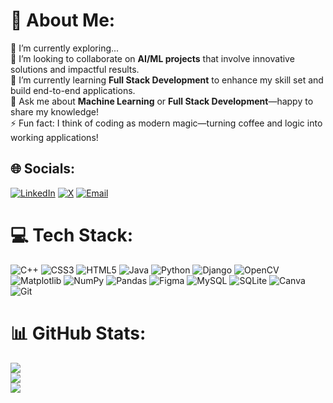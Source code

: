 # 💫 About Me:
🔭 I’m currently exploring...  
👯 I’m looking to collaborate on **AI/ML projects** that involve innovative solutions and impactful results.  
🌱 I’m currently learning **Full Stack Development** to enhance my skill set and build end-to-end applications.  
💬 Ask me about **Machine Learning** or **Full Stack Development**—happy to share my knowledge!  
⚡ Fun fact: I think of coding as modern magic—turning coffee and logic into working applications!  

## 🌐 Socials:
[![LinkedIn](https://img.shields.io/badge/LinkedIn-%230077B5.svg?logo=linkedin&logoColor=white)](https://www.linkedin.com/in/anshuraj20/) 
[![X](https://img.shields.io/badge/X-black.svg?logo=X&logoColor=white)](https://x.com/anshu20raj) 
[![Email](https://img.shields.io/badge/Email-D14836?logo=gmail&logoColor=white)](mailto:ansh13raj@gmail.com)  

# 💻 Tech Stack:
![C++](https://img.shields.io/badge/c++-%2300599C.svg?style=for-the-badge&logo=c%2B%2B&logoColor=white) 
![CSS3](https://img.shields.io/badge/css3-%231572B6.svg?style=for-the-badge&logo=css3&logoColor=white) 
![HTML5](https://img.shields.io/badge/html5-%23E34F26.svg?style=for-the-badge&logo=html5&logoColor=white) 
![Java](https://img.shields.io/badge/java-%23ED8B00.svg?style=for-the-badge&logo=openjdk&logoColor=white) 
![Python](https://img.shields.io/badge/python-3670A0?style=for-the-badge&logo=python&logoColor=ffdd54) 
![Django](https://img.shields.io/badge/django-%23092E20.svg?style=for-the-badge&logo=django&logoColor=white) 
![OpenCV](https://img.shields.io/badge/opencv-%23white.svg?style=for-the-badge&logo=opencv&logoColor=white) 
![Matplotlib](https://img.shields.io/badge/Matplotlib-%23ffffff.svg?style=for-the-badge&logo=Matplotlib&logoColor=black) 
![NumPy](https://img.shields.io/badge/numpy-%23013243.svg?style=for-the-badge&logo=numpy&logoColor=white) 
![Pandas](https://img.shields.io/badge/pandas-%23150458.svg?style=for-the-badge&logo=pandas&logoColor=white) 
![Figma](https://img.shields.io/badge/figma-%23F24E1E.svg?style=for-the-badge&logo=figma&logoColor=white) 
![MySQL](https://img.shields.io/badge/mysql-4479A1.svg?style=for-the-badge&logo=mysql&logoColor=white) 
![SQLite](https://img.shields.io/badge/sqlite-%2307405e.svg?style=for-the-badge&logo=sqlite&logoColor=white) 
![Canva](https://img.shields.io/badge/Canva-%2300C4CC.svg?style=for-the-badge&logo=Canva&logoColor=white) 
![Git](https://img.shields.io/badge/git-%23F05033.svg?style=for-the-badge&logo=git&logoColor=white)

# 📊 GitHub Stats:
![](https://github-readme-stats.vercel.app/api?username=anshuraj20&theme=merko&hide_border=false&include_all_commits=true&count_private=true)<br/>
![](https://github-readme-streak-stats.herokuapp.com/?user=anshuraj20&theme=merko&hide_border=false)<br/>
![](https://github-readme-stats.vercel.app/api/top-langs/?username=anshuraj20&theme=merko&hide_border=false&include_all_commits=true&count_private=true&layout=compact)
